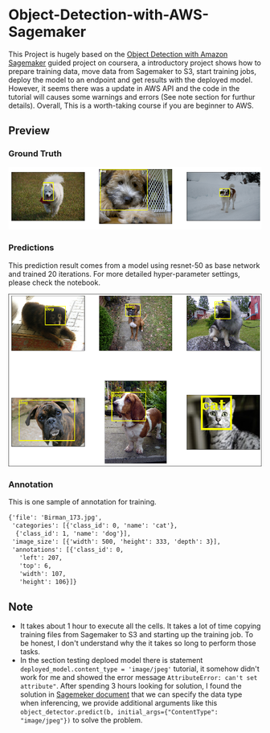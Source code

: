 # Object-Detection-with-AWS-Sagemaker

This Project is hugely based on the [Object Detection with Amazon Sagemaker](https://www.coursera.org/projects/object-detection-sagemaker) guided project on coursera, a introductory project shows how to prepare training data, move data from Sagemaker to S3, start training jobs, deploy the model to an endpoint and get results with the deployed model. However, it seems there was a update in AWS API and the code in the tutorial will causes some warnings and errors (See note section for furthur details). Overall, This is a worth-taking course if you are beginner to AWS.

## Preview
### Ground Truth
![](imgs/ground_truth.png)
### Predictions
This prediction result comes from a model using resnet-50 as base network and trained 20 iterations. For more detailed hyper-parameter settings, please check the notebook.

![](imgs/predictions.png)
### Annotation
This is one sample of annotation for training.
```
{'file': 'Birman_173.jpg',
 'categories': [{'class_id': 0, 'name': 'cat'},
  {'class_id': 1, 'name': 'dog'}],
 'image_size': [{'width': 500, 'height': 333, 'depth': 3}],
 'annotations': [{'class_id': 0,
   'left': 207,
   'top': 6,
   'width': 107,
   'height': 106}]}
```

## Note
- It takes about 1 hour to execute all the cells. It takes a lot of time copying training files from Sagemaker to S3 and starting up the training job. To be honest, I don't understand why the it takes so long to perform those tasks.
- In the section testing deploed model there is statement `deployed_model.content_type = 'image/jpeg'` tutorial, it somehow didn't work for me and showed the error message `AttributeError: can't set attribute"`. After spending 3 hours looking for solution, I found the solution in [Sagemeker document](https://sagemaker.readthedocs.io/en/stable/api/inference/predictors.html#sagemaker.predictor.Predictor.predict) that we can specify the data type when inferencing, we provide additional arguments like this ` object_detector.predict(b, initial_args={"ContentType": "image/jpeg"})` to solve the problem.

